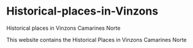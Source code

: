 # Historical-places-in-Vinzons
Historical places in Vinzons Camarines Norte

This website contains the Historical Places in Vinzons Camarines Norte
